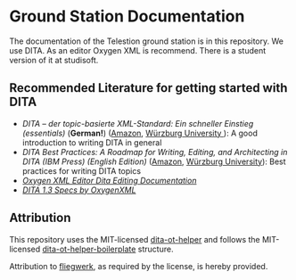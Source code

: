 # Ground Station Documentation

The documentation of the Telestion ground station is in this repository. 
We use DITA. 
As an editor Oxygen XML is recommend.
There is a student version of it at studisoft.

## Recommended Literature for getting started with DITA
- _DITA – der topic-basierte XML-Standard: Ein schneller Einstieg (essentials)_ (**German!**) ([Amazon](https://www.amazon.de/DITA-topic-basierte-XML-Standard-schneller-essentials-ebook/dp/B01AWPHJTM), [Würzburg University ](https://bibliothek.uni-wuerzburg.de/permalink/bv/BV043209348)): A good introduction to writing DITA in general
- _DITA Best Practices: A Roadmap for Writing, Editing, and Architecting in DITA (IBM Press) (English Edition)_ ([Amazon](https://www.amazon.de/DITA-Best-Practices-Roadmap-Architecting-ebook/dp/B005FEOU48/), [Würzburg University](https://katalog.bibliothek.uni-wuerzburg.de/TouchPoint/perma.do?q=+0%3D%22ZDB-30-ORH-047414049%22+IN+%5B2%5D&v=sunrise&l=de)): Best practices for writing DITA topics
- [_Oxygen XML Editor Dita Editing Documentation_](https://www.oxygenxml.com/doc/versions/22.1/ug-editor/topics/author-dita.html)
- [_DITA 1.3 Specs by OxygenXML_](https://www.oxygenxml.com/dita/1.3/specs/)

## Attribution
This repository uses the MIT-licensed [dita-ot-helper](https://github.com/fliegwerk/dita-ot-helper) and follows the MIT-licensed [dita-ot-helper-boilerplate](https://github.com/fliegwerk/dita-ot-helper-boilerplate) structure.

Attribution to [fliegwerk](https://github.com/fliegwerk), as required by the license, is hereby provided.